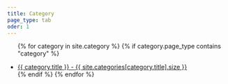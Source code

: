 ```yaml
---
title: Category
page_type: tab
oder: 1
---
```

<ul class="category-card">

  {% for category in site.category %}
  {% if category.page_type contains "category" %}
  <li class="category-link"><a href="{{ category.url | relative_url }}">{{ category.title }} - {{ site.categories[category.title].size }}</a></li>
  {% endif %}
  {% endfor %}

</ul>
